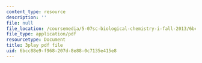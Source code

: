 ```yaml
---
content_type: resource
description: ''
file: null
file_location: /coursemedia/5-07sc-biological-chemistry-i-fall-2013/6bcc88e9f968207d8e880c7135e415e8_VykaDbJIb8A.pdf
file_type: application/pdf
resourcetype: Document
title: 3play pdf file
uid: 6bcc88e9-f968-207d-8e88-0c7135e415e8
---
```

